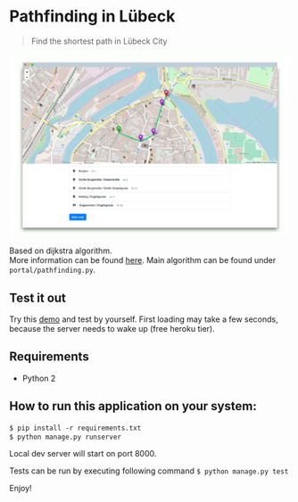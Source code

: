 # Pathfinding in Lübeck 

> Find the shortest path in Lübeck City

![app gif](./static/img/screenshot4.png)

Based on dijkstra algorithm.  
More information can be found [here](https://en.wikipedia.org/wiki/Dijkstra%27s_algorithm#Pseudocode).
Main algorithm can be found under `portal/pathfinding.py`.

## Test it out

Try this [demo](https://pathfindyr.herokuapp.com/) and test by yourself.
First loading may take a few seconds, because the server needs to wake up (free heroku tier).

## Requirements

- Python 2

## How to run this application on your system: 
```
$ pip install -r requirements.txt
$ python manage.py runserver
```
Local dev server will start on port 8000.

Tests can be run by executing following command
`$ python manage.py test`

Enjoy!